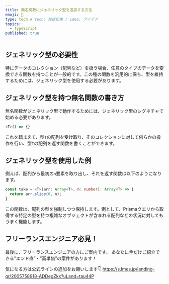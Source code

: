 ```yaml
---
title: 無名関数にジェネリック型を追加する方法
emoji: 🤖
type: tech # tech: 技術記事 / idea: アイデア
topics: 
  - TypeScript
published: true
---
```


## ジェネリック型の必要性

特にデータのコレクション（配列など）を扱う場合、任意のタイプのデータを変換できる関数を持つことが一般的です。この種の関数を汎用的に保ち、型を維持するためには、ジェネリック型を使用する必要があります。

## ジェネリック型を持つ無名関数の書き方

無名関数がジェネリック型で動作するためには、ジェネリック型のシグネチャで始める必要があります。

```typescript
<T>() => {}
```

これを踏まえて、型`T`の配列を受け取り、そのコレクションに対して何らかの操作を行い、型`T`の配列を返す関数を書くことができます。

## ジェネリック型を使用した例

例えば、配列から最初の`n`要素を取り出し、それを返す関数は以下のようになります。

```typescript
const take = <T>(arr: Array<T>, n: number): Array<T> => {
  return arr.slice(0, n);
}
```

この関数は、配列の型を強制しつつ保持します。例として、Prismaクエリから取得する特定の型を持つ複雑なオブジェクトが含まれる配列などの状況に対してもうまく機能します。

## フリーランスエンジニア必見！

最後に、フリーランスエンジニアの方にご案内です。
あなたに今だけご紹介できる”エンド直”・”高単価”の案件があります！

気になる方は公式ラインの追加をお願いします👇
https://s.lmes.jp/landing-qr/2005758918-ADDegZkx?uLand=tau44P